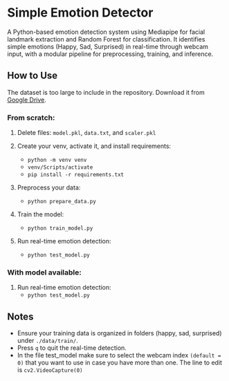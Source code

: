 # Simple Emotion Detector

A Python-based emotion detection system using Mediapipe for facial landmark extraction and Random Forest for classification. It identifies simple emotions (Happy, Sad, Surprised) in real-time through webcam input, with a modular pipeline for preprocessing, training, and inference.

## How to Use

The dataset is too large to include in the repository. Download it from [Google Drive](https://drive.google.com/file/d/1xsOHIKD9rWpzvM-v4ZnByxbZCr0KiUbd/view?usp=sharing).

### From scratch:

1.  Delete files:
    `model.pkl`, `data.txt`, and `scaler.pkl`

2.  Create your venv, activate it, and install requirements:
    - `python -m venv venv`
    - `venv/Scripts/activate`
    - `pip install -r requirements.txt`  

3.  Preprocess your data:

    - `python prepare_data.py`

4.  Train the model:

    - `python train_model.py`

5.  Run real-time emotion detection:
    - `python test_model.py`

### With model available:

1.  Run real-time emotion detection:
    - `python test_model.py`

## Notes

- Ensure your training data is organized in folders (happy, sad, surprised) under `./data/train/`.
- Press `q` to quit the real-time detection.
- In the file test_model make sure to select the webcam index `(default = 0)` that you want to use in case you have more than one. The line to edit is `cv2.VideoCapture(0)`
